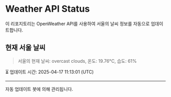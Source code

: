 
# Weather API Status

이 리포지토리는 OpenWeather API를 사용하여 서울의 날씨 정보를 자동으로 업데이트합니다.

## 현재 서울 날씨
> 서울의 현재 날씨: overcast clouds, 온도: 19.76°C, 습도: 61%

⏳ 업데이트 시간: 2025-04-17 11:13:01 (UTC)

---
자동 업데이트 봇에 의해 관리됩니다.

